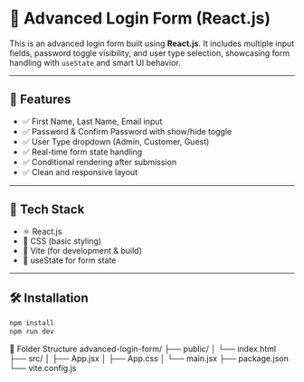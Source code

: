 # 🔐 Advanced Login Form (React.js)

This is an advanced login form built using **React.js**. It includes multiple input fields, password toggle visibility, and user type selection, showcasing form handling with `useState` and smart UI behavior.

---

## 🚀 Features

- ✅ First Name, Last Name, Email input
- ✅ Password & Confirm Password with show/hide toggle
- ✅ User Type dropdown (Admin, Customer, Guest)
- ✅ Real-time form state handling
- ✅ Conditional rendering after submission
- ✅ Clean and responsive layout

---

## 🧰 Tech Stack

- ⚛️ React.js
- 💅 CSS (basic styling)
- 🎯 Vite (for development & build)
- 🧠 useState for form state

---

## 🛠️ Installation

```bash
npm install
npm run dev
```

📁 Folder Structure
advanced-login-form/
├── public/
│   └── index.html
├── src/
│   ├── App.jsx
│   ├── App.css
│   └── main.jsx
├── package.json
└── vite.config.js
